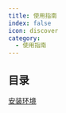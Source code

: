 ```yaml
---
title: 使用指南
index: false
icon: discover
category:
  - 使用指南
---
```


## 目录

[安装环境](./install-dotet-on-linux)
